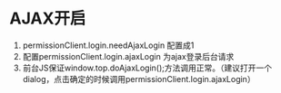 # AJAX开启 #
    
1. permissionClient.login.needAjaxLogin 配置成1
2. 配置permissionClient.login.ajaxLogin 为ajax登录后台请求
3. 前台JS保证window.top.doAjaxLogin();方法调用正常。（建议打开一个dialog，点击确定的时候调用permissionClient.login.ajaxLogin）